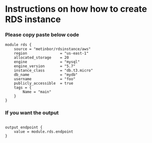 # Instructions on how how to create RDS instance 
### Please copy paste below code 
```
module rds {
    source = "metinbor/rdsinstance/aws"
    region               = "us-east-1"
    allocated_storage    = 20
    engine               = "mysql"
    engine_version       = "5.7"
    instance_class       = "db.t3.micro"
    db_name              = "mydb"
    username             = "foo"
    publicly_accessible  = true
    tags = {
        Name = "main"
    }
}
```
### If you want the output 
```

output endpoint {
    value = module.rds.endpoint
}
```